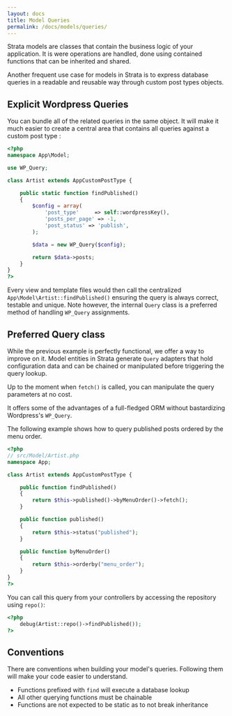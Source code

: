 ```yaml
---
layout: docs
title: Model Queries
permalink: /docs/models/queries/
---
```


Strata models are classes that contain the business logic of your application. It is were operations are handled, done using contained functions that can be inherited and shared.

Another frequent use case for models in Strata is to express database queries in a readable and reusable way through custom post types objects.

## Explicit Wordpress Queries

You can bundle all of the related queries in the same object. It will make it much easier to create a central area that contains all queries against a custom post type :

~~~ php
<?php
namespace App\Model;

use WP_Query;

class Artist extends AppCustomPostType {

    public static function findPublished()
    {
        $config = array(
            'post_type'     => self::wordpressKey(),
            'posts_per_page' => -1,
            'post_status' => 'publish',
        );

        $data = new WP_Query($config);

        return $data->posts;
    }
}
?>
~~~

Every view and template files would then call the centralized `App\Model\Artist::findPublished()` ensuring the query is always correct, testable and unique. Note however, the internal `Query` class is a preferred method of handling `WP_Query` assignments.

## Preferred Query class

While the previous example is perfectly functional, we offer a way to improve on it. Model entities in Strata generate `Query` adapters that hold configuration data and can be chained or manipulated before triggering the query lookup.

Up to the moment when `fetch()` is called, you can manipulate the query parameters at no cost.

It offers some of the advantages of a full-fledged ORM without bastardizing Wordpress's `WP_Query`.

The following example shows how to query published posts ordered by the menu order.

~~~ php
<?php
// src/Model/Artist.php
namespace App;

class Artist extends AppCustomPostType {

    public function findPublished()
    {
        return $this->published()->byMenuOrder()->fetch();
    }

    public function published()
    {
        return $this->status("published");
    }

    public function byMenuOrder()
    {
        return $this->orderby("menu_order");
    }
}
?>
~~~

You can call this query from your controllers by accessing the repository using `repo()`:

~~~ php
<?php
    debug(Artist::repo()->findPublished());
?>
~~~

## Conventions

There are conventions when building your model's queries. Following them will make your code easier to understand.

* Functions prefixed with `find` will execute a database lookup
* All other querying functions must be chainable
* Functions are not expected to be static as to not break inheritance
